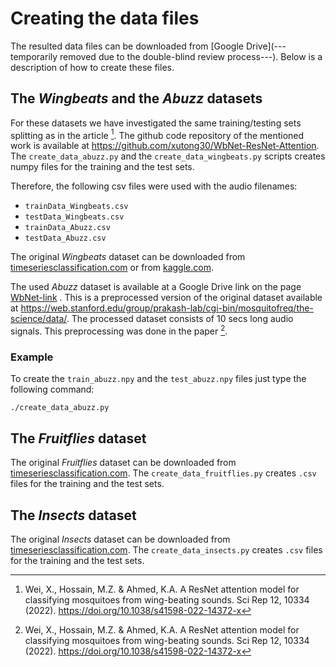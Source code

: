 # Creating the data files

The resulted data files can be downloaded from [Google Drive](---temporarily removed due to the double-blind review process---).
Below is a description of how to create these files.

## The *Wingbeats* and the *Abuzz* datasets

For these datasets we have investigated the same training/testing sets splitting as in the article [^fn1].
The github code repository of the mentioned work is available at https://github.com/xutong30/WbNet-ResNet-Attention.
The `create_data_abuzz.py` and the `create_data_wingbeats.py` scripts creates numpy files for the training and the test sets.

Therefore, the following csv files were used with the audio filenames:
- `trainData_Wingbeats.csv`
- `testData_Wingbeats.csv`
- `trainData_Abuzz.csv`
- `testData_Abuzz.csv`

The original *Wingbeats* dataset can be downloaded from [timeseriesclassification.com](http://www.timeseriesclassification.com/description.php?Dataset=MosquitoSound)
or from [kaggle.com](https://www.kaggle.com/datasets/potamitis/wingbeats).

The used *Abuzz* dataset is available at a Google Drive link on the page [WbNet-link](https://github.com/xutong30/WbNet-ResNet-Attention) .
This is a preprocessed version of the original dataset available at https://web.stanford.edu/group/prakash-lab/cgi-bin/mosquitofreq/the-science/data/.
The processed dataset consists of 10 secs long audio signals. This preprocessing was done in the paper [^fn1].

### Example

To create the `train_abuzz.npy` and the `test_abuzz.npy` files just type the following command:
```
./create_data_abuzz.py
```

## The *Fruitflies* dataset

The original *Fruitflies* dataset can be downloaded from [timeseriesclassification.com](http://www.timeseriesclassification.com/description.php?Dataset=FruitFlies).
The `create_data_fruitflies.py` creates `.csv` files for the training and the test sets.


## The *Insects* dataset

The original *Insects* dataset can be downloaded from [timeseriesclassification.com](http://www.timeseriesclassification.com/description.php?Dataset=InsectSound).
The `create_data_insects.py` creates `.csv` files for the training and the test sets.

[^fn1]: Wei, X., Hossain, M.Z. & Ahmed, K.A. A ResNet attention model for classifying mosquitoes from wing-beating sounds. Sci Rep 12, 10334 (2022). https://doi.org/10.1038/s41598-022-14372-x

 
